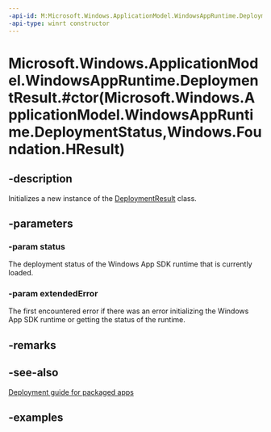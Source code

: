 ```yaml
---
-api-id: M:Microsoft.Windows.ApplicationModel.WindowsAppRuntime.DeploymentResult.#ctor(Microsoft.Windows.ApplicationModel.WindowsAppRuntime.DeploymentStatus,Windows.Foundation.HResult)
-api-type: winrt constructor
---
```


# Microsoft.Windows.ApplicationModel.WindowsAppRuntime.DeploymentResult.#ctor(Microsoft.Windows.ApplicationModel.WindowsAppRuntime.DeploymentStatus,Windows.Foundation.HResult)

<!--
public DeploymentResult (Microsoft.Windows.ApplicationModel.WindowsAppRuntime.DeploymentStatus status, System.Exception extendedError);
-->

## -description

Initializes a new instance of the [DeploymentResult](deploymentresult.md) class.

## -parameters

### -param status

The deployment status of the Windows App SDK runtime that is currently loaded.

### -param extendedError

The first encountered error if there was an error initializing the Windows App SDK runtime or getting the status of the runtime.

## -remarks

## -see-also

[Deployment guide for packaged apps](/windows/apps/windows-app-sdk/deploy-packaged-apps)

## -examples
